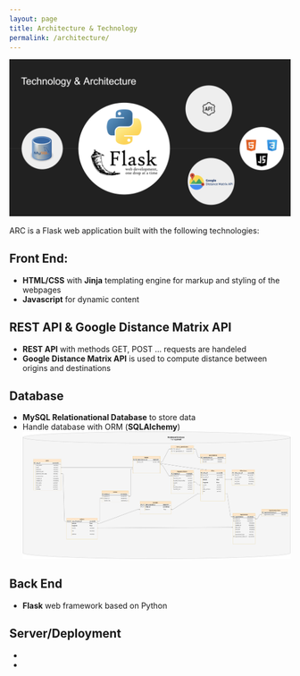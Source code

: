 ```yaml
---
layout: page
title: Architecture & Technology
permalink: /architecture/
---
```

![technology](./assets/images/tech.png)

ARC is a Flask web application built with the following technologies:
## Front End:
- **HTML/CSS** with **Jinja** templating engine for markup and styling of the webpages
- **Javascript** for dynamic content

## REST API & Google Distance Matrix API
- **REST API** with methods GET, POST ... requests are handeled
- **Google Distance Matrix API** is used to compute distance between origins and destinations


## Database
- **MySQL Relationational Database** to store data
- Handle database with ORM (**SQLAlchemy**)
![database](./assets/images/database.png)

## Back End
- **Flask** web framework based on Python

## Server/Deployment
- 
- 